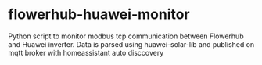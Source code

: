 # flowerhub-huawei-monitor
Python script to monitor modbus tcp communication between Flowerhub and Huawei inverter. Data is parsed using huawei-solar-lib and published on mqtt broker with homeassistant auto disccovery
